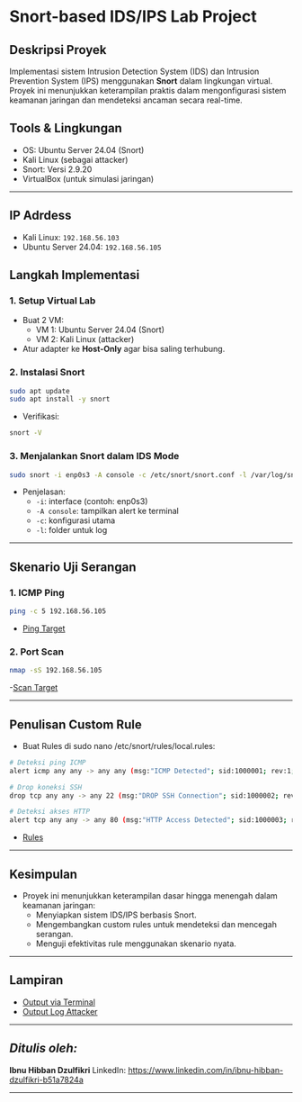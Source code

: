 # Snort-based IDS/IPS Lab Project

## Deskripsi Proyek

Implementasi sistem Intrusion Detection System (IDS) dan Intrusion Prevention System (IPS) menggunakan **Snort** dalam lingkungan virtual. Proyek ini menunjukkan keterampilan praktis dalam mengonfigurasi sistem keamanan jaringan dan mendeteksi ancaman secara real-time.

## Tools & Lingkungan

- OS: Ubuntu Server 24.04 (Snort)
- Kali Linux (sebagai attacker)
- Snort: Versi 2.9.20
- VirtualBox (untuk simulasi jaringan)

---

## IP Adrdess

- Kali Linux: `192.168.56.103`
- Ubuntu Server 24.04: `192.168.56.105`

## Langkah Implementasi

### 1. Setup Virtual Lab

- Buat 2 VM:
  - VM 1: Ubuntu Server 24.04 (Snort)
  - VM 2: Kali Linux (attacker)
- Atur adapter ke **Host-Only** agar bisa saling terhubung.

### 2. Instalasi Snort

```bash
sudo apt update
sudo apt install -y snort
```

- Verifikasi:

```bash
snort -V
```

### 3. Menjalankan Snort dalam IDS Mode

```bash
sudo snort -i enp0s3 -A console -c /etc/snort/snort.conf -l /var/log/snort
```

- Penjelasan:
  - `-i`: interface (contoh: enp0s3)
  - `-A console`: tampilkan alert ke terminal
  - `-c`: konfigurasi utama
  - `-l`: folder untuk log

---

## Skenario Uji Serangan

### 1. ICMP Ping

```bash
ping -c 5 192.168.56.105
```

- [Ping Target](ping.png)

### 2. Port Scan

```bash
nmap -sS 192.168.56.105
```

-[Scan Target](nmap.png)

---

## Penulisan Custom Rule

- Buat Rules di sudo nano /etc/snort/rules/local.rules:

```bash
# Deteksi ping ICMP
alert icmp any any -> any any (msg:"ICMP Detected"; sid:1000001; rev:1;)

# Drop koneksi SSH
drop tcp any any -> any 22 (msg:"DROP SSH Connection"; sid:1000002; rev:1;)

# Deteksi akses HTTP
alert tcp any any -> any 80 (msg:"HTTP Access Detected"; sid:1000003; rev:1;)
```

- [Rules](rules.png)

---

## Kesimpulan

- Proyek ini menunjukkan keterampilan dasar hingga menengah dalam keamanan jaringan:
  - Menyiapkan sistem IDS/IPS berbasis Snort.
  - Mengembangkan custom rules untuk mendeteksi dan mencegah serangan.
  - Menguji efektivitas rule menggunakan skenario nyata.

---

## Lampiran

- [Output via Terminal](output-ids.png)
- [Output Log Attacker](log-attacker.png)

---

## _Ditulis oleh:_

**Ibnu Hibban Dzulfikri**
LinkedIn: https://www.linkedin.com/in/ibnu-hibban-dzulfikri-b51a7824a

---
